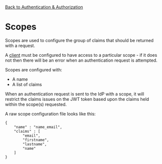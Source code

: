 [Back to Authentication & Authorization](/src/support.documentation/auth)

# Scopes

Scopes are used to configure the group of claims that should be returned with a request.

A [client](/src/support.documentation/auth/clients) must be configured to have access to a particular scope - if it does not then there will be an error when an authentication request is attempted.

Scopes are configured with:

*   A name
*   A list of claims

When an authentication request is sent to the IdP with a scope, it will restrict the claims issues on the JWT token based upon the claims held within the scope(s) requested.

A raw scope configuration file looks like this:

```
{
	"name" : "name_email",
	"claims" : [
		"email",
		"firstname",
		"lastname",
		"name"
	]
}
```